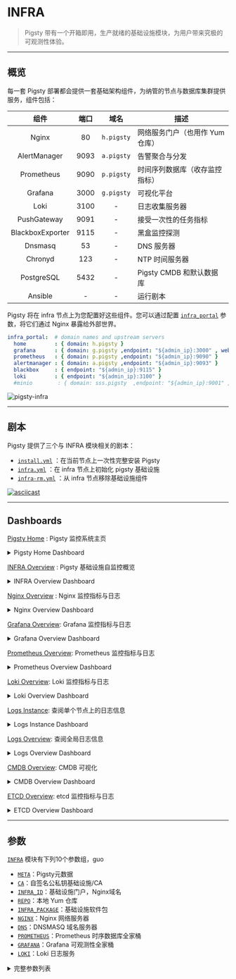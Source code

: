 # INFRA

> Pigsty 带有一个开箱即用，生产就绪的基础设施模块，为用户带来究极的可观测性体验。


----------------

## 概览

每一套 Pigsty 部署都会提供一套基础架构组件，为纳管的节点与数据库集群提供服务，组件包括：

|        组件        |  端口  |     域名     | 描述                 |
|:----------------:|:----:|:----------:|--------------------|
|      Nginx       |  80  | `h.pigsty` | 网络服务门户（也用作 Yum 仓库） |
|   AlertManager   | 9093 | `a.pigsty` | 告警聚合与分发            |
|    Prometheus    | 9090 | `p.pigsty` | 时间序列数据库（收存监控指标）    |
|     Grafana      | 3000 | `g.pigsty` | 可视化平台              |
|       Loki       | 3100 |     -      | 日志收集服务器            |
|   PushGateway    | 9091 |     -      | 接受一次性的任务指标         |
| BlackboxExporter | 9115 |     -      | 黑盒监控探测             |
|     Dnsmasq      |  53  |     -      | DNS 服务器            |
|     Chronyd      | 123  |     -      | NTP 时间服务器          |
|    PostgreSQL    | 5432 |     -      | Pigsty CMDB 和默认数据库 |
|     Ansible      |  -   |     -      | 运行剧本               |

Pigsty 将在 infra 节点上为您配置好这些组件。您可以通过配置 [`infra_portal`](PARAM#infra_portal) 参数，将它们通过 Nginx 暴露给外部世界。

```yaml
infra_portal:  # domain names and upstream servers
  home         : { domain: h.pigsty }
  grafana      : { domain: g.pigsty ,endpoint: "${admin_ip}:3000" , websocket: true }
  prometheus   : { domain: p.pigsty ,endpoint: "${admin_ip}:9090" }
  alertmanager : { domain: a.pigsty ,endpoint: "${admin_ip}:9093" }
  blackbox     : { endpoint: "${admin_ip}:9115" }
  loki         : { endpoint: "${admin_ip}:3100" }
  #minio        : { domain: sss.pigsty  ,endpoint: "${admin_ip}:9001" ,scheme: https ,websocket: true }
```

![pigsty-infra](https://user-images.githubusercontent.com/8587410/206972543-664ae71b-7ed1-4e82-90bd-5aa44c73bca4.gif)



----------------

## 剧本

Pigsty 提供了三个与 INFRA 模块相关的剧本：

- [`install.yml`](https://github.com/vonng/pigsty/blob/master/install.yml)   ：在当前节点上一次性完整安装 Pigsty
- [`infra.yml`](https://github.com/vonng/pigsty/blob/master/infra.yml)       ：在 infra 节点上初始化 pigsty 基础设施
- [`infra-rm.yml`](https://github.com/vonng/pigsty/blob/master/infra-rm.yml) ：从 infra 节点移除基础设施组件

[![asciicast](https://asciinema.org/a/566412.svg)](https://asciinema.org/a/566412)
       



----------------

## Dashboards


[Pigsty Home](https://demo.pigsty.cc/d/pigsty) : Pigsty 监控系统主页

<details><summary>Pigsty Home Dashboard</summary>

[![pigsty-home](https://github.com/Vonng/pigsty/assets/8587410/b9679741-5baf-4a89-b6d0-e9eb4a13814d)](https://demo.pigsty.cc/d/pigsty/)

</details>


[INFRA Overview](https://demo.pigsty.cc/d/infra-overview) : Pigsty 基础设施自监控概览

<details><summary>INFRA Overview Dashboard</summary>

[![infra-overview](https://github.com/Vonng/pigsty/assets/8587410/d262ceaa-2d73-4817-88e7-1790c77a5498)](https://demo.pigsty.cc/d/infra-overview/)

</details>


[Nginx Overview](https://demo.pigsty.cc/d/nginx-overview) : Nginx 监控指标与日志

<details><summary>Nginx Overview Dashboard</summary>

[![nginx-overview](https://github.com/Vonng/pigsty/assets/8587410/08bff428-5f2a-4adb-9c96-479da59ccd2a)](https://demo.pigsty.cc/d/nginx-overview)

</details>


[Grafana Overview](https://demo.pigsty.cc/d/grafana-overview): Grafana 监控指标与日志

<details><summary>Grafana Overview Dashboard</summary>

[![grafana-overview](https://github.com/Vonng/pigsty/assets/8587410/6801fe16-1b47-4c1b-99aa-6af8b07aee4a)](https://demo.pigsty.cc/d/grafana-overview)

</details>


[Prometheus Overview](https://demo.pigsty.cc/d/prometheus-overview): Prometheus 监控指标与日志

<details><summary>Prometheus Overview Dashboard</summary>

[![prometheus-overview](https://github.com/Vonng/pigsty/assets/8587410/553f2f60-67a8-401d-abef-a58dd52a5bee)](https://demo.pigsty.cc/d/prometheus-overview)

</details>


[Loki Overview](https://demo.pigsty.cc/d/loki-overview): Loki 监控指标与日志

<details><summary>Loki Overview Dashboard</summary>

[![loki-overview](https://github.com/Vonng/pigsty/assets/8587410/a70a5d3a-bc8d-4fef-9708-4eabdd0436ff)](https://demo.pigsty.cc/d/loki-overview)

</details>


[Logs Instance](https://demo.pigsty.cc/d/logs-instance): 查阅单个节点上的日志信息

<details><summary>Logs Instance Dashboard</summary>

[![logs-instance](https://github.com/Vonng/pigsty/assets/8587410/246eff0e-d47d-4740-99db-20aca4b8ec55)](https://demo.pigsty.cc/d/logs-instance)

</details>


[Logs Overview](https://demo.pigsty.cc/d/logs-overview): 查阅全局日志信息

<details><summary>Logs Overview Dashboard</summary>

[![logs-overview](https://github.com/Vonng/pigsty/assets/8587410/e0a6c0f5-8cb1-4d70-a327-d9fa815e3f27)](https://demo.pigsty.cc/d/logs-overview)

</details>


[CMDB Overview](https://demo.pigsty.cc/d/cmdb-overview): CMDB 可视化

<details><summary>CMDB Overview Dashboard</summary>

[![cmdb-overview](https://github.com/Vonng/pigsty/assets/8587410/9e187204-9d8d-4c31-8885-313f00bbc73f)](https://demo.pigsty.cc/d/cmdb-overview)

</details>


[ETCD Overview](https://demo.pigsty.cc/d/etcd-overview): etcd 监控指标与日志

<details><summary>ETCD Overview Dashboard</summary>

[![etcd-overview](https://github.com/Vonng/pigsty/assets/8587410/3f268146-9242-42e7-b78f-b5b676155f3f)](https://demo.pigsty.cc/d/etcd-overview)

</details>




----------------

## 参数

[`INFRA`](PARAM#INFRA) 模块有下列10个参数组，guo

- [`META`](PARAM#meta)：Pigsty元数据
- [`CA`](PARAM#ca)：自签名公私钥基础设施/CA
- [`INFRA_ID`](PARAM#infra_id)：基础设施门户，Nginx域名
- [`REPO`](PARAM#repo)：本地 Yum 仓库
- [`INFRA_PACKAGE`](PARAM#infra_package)：基础设施软件包
- [`NGINX`](PARAM#nginx)：Nginx 网络服务器
- [`DNS`](PARAM#dns)：DNSMASQ 域名服务器
- [`PROMETHEUS`](PARAM#prometheus)：Prometheus 时序数据库全家桶
- [`GRAFANA`](PARAM#grafana)：Grafana 可观测性全家桶
- [`LOKI`](PARAM#loki)：Loki 日志服务

<details><summary>完整参数列表</summary>

| 参数                                                               | 参数组                                    |     类型     | 级别  | 说明                                                 | 中文说明                                    |
|------------------------------------------------------------------|----------------------------------------|:----------:|:---:|----------------------------------------------------|-----------------------------------------|
| [`version`](PARAM#version)                                       | [`META`](PARAM#meta)                   |   string   |  G  | pigsty version string                              | pigsty 版本字符串                            |
| [`admin_ip`](PARAM#admin_ip)                                     | [`META`](PARAM#meta)                   |     ip     |  G  | admin node ip address                              | 管理节点 IP 地址                              |
| [`region`](PARAM#region)                                         | [`META`](PARAM#meta)                   |    enum    |  G  | upstream mirror region: default,china,europe       | 上游镜像区域：default,china,europe             |
| [`proxy_env`](PARAM#proxy_env)                                   | [`META`](PARAM#meta)                   |    dict    |  G  | global proxy env when downloading packages         | 下载包时使用的全局代理环境变量                         |
| [`ca_method`](PARAM#ca_method)                                   | [`CA`](PARAM#ca)                       |    enum    |  G  | create,recreate,copy, create by default            | CA处理方式：create,recreate,copy，默认为没有则创建    |
| [`ca_cn`](PARAM#ca_cn)                                           | [`CA`](PARAM#ca)                       |   string   |  G  | ca common name, fixed as pigsty-ca                 | CA CN名称，固定为 pigsty-ca                   |
| [`cert_validity`](PARAM#cert_validity)                           | [`CA`](PARAM#ca)                       |  interval  |  G  | cert validity, 20 years by default                 | 证书有效期，默认为 20 年                          |
| [`infra_seq`](PARAM#infra_seq)                                   | [`INFRA_ID`](PARAM#infra_id)           |    int     |  I  | infra node identity, REQUIRED                      | 基础设施节号，必选身份参数                           |
| [`infra_portal`](PARAM#infra_portal)                             | [`INFRA_ID`](PARAM#infra_id)           |    dict    |  G  | infra services exposed via portal                  | 通过Nginx门户暴露的基础设施服务列表                    |
| [`repo_enabled`](PARAM#repo_enabled)                             | [`REPO`](PARAM#repo)                   |    bool    | G/I | create a yum repo on this infra node?              | 在此基础设施节点上创建Yum仓库？                       |
| [`repo_home`](PARAM#repo_home)                                   | [`REPO`](PARAM#repo)                   |    path    |  G  | repo home dir, `/www` by default                   | Yum仓库主目录，默认为`/www``                     |
| [`repo_name`](PARAM#repo_name)                                   | [`REPO`](PARAM#repo)                   |   string   |  G  | repo name, pigsty by default                       | Yum仓库名称，默认为 pigsty                      |
| [`repo_endpoint`](PARAM#repo_endpoint)                           | [`REPO`](PARAM#repo)                   |    url     |  G  | access point to this repo by domain or ip:port     | 仓库的访问点：域名或 `ip:port` 格式                 |
| [`repo_remove`](PARAM#repo_remove)                               | [`REPO`](PARAM#repo)                   |    bool    | G/A | remove existing upstream repo                      | 构建本地仓库时是否移除现有上游仓库源定义文件？                 |
| [`repo_modules`](#repo_modules)                                  | [`REPO`](PARAM#repo)                   |   string   | G/A | which repo modules are installed in repo_upstream  | 启用的上游仓库模块列表，用逗号分隔                       |
| [`repo_upstream`](PARAM#repo_upstream)                           | [`REPO`](PARAM#repo)                   | upstream[] |  G  | where to download upstream packages                | 上游仓库源定义：从哪里下载上游包？                       |
| [`repo_packages`](PARAM#repo_packages)                           | [`REPO`](PARAM#repo)                   |  string[]  |  G  | which packages to be included                      | 从上游仓库下载哪些软件包？                           |
| [`repo_url_packages`](PARAM#repo_url_packages)                   | [`REPO`](PARAM#repo)                   |  string[]  |  G  | extra packages from url                            | 使用URL下载的额外软件包列表                         |
| [`infra_packages`](PARAM#infra_packages)                         | [`INFRA_PACKAGE`](PARAM#infra_package) |  string[]  |  G  | packages to be installed on infra nodes            | 在基础设施节点上要安装的软件包                         |
| [`infra_packages_pip`](PARAM#infra_packages_pip)                 | [`INFRA_PACKAGE`](PARAM#infra_package) |   string   |  G  | pip installed packages for infra nodes             | 在基础设施节点上使用 pip 安装的包                     |
| [`nginx_enabled`](PARAM#nginx_enabled)                           | [`NGINX`](PARAM#nginx)                 |    bool    | G/I | enable nginx on this infra node?                   | 在此基础设施节点上启用 nginx？                      |
| [`nginx_exporter_enabled`](PARAM#nginx_exporter_enabled)         | [`NGINX`](PARAM#nginx)                 |    bool    | G/I | enable nginx_exporter on this infra node?          | 在此基础设施节点上启用 nginx_exporter？             |
| [`nginx_sslmode`](PARAM#nginx_sslmode)                           | [`NGINX`](PARAM#nginx)                 |    enum    |  G  | nginx ssl mode? disable,enable,enforce             | nginx SSL模式？disable,enable,enforce      |
| [`nginx_home`](PARAM#nginx_home)                                 | [`NGINX`](PARAM#nginx)                 |    path    |  G  | nginx content dir, `/www` by default               | nginx 内容目录，默认为 `/www`，通常和仓库目录一致         |
| [`nginx_port`](PARAM#nginx_port)                                 | [`NGINX`](PARAM#nginx)                 |    port    |  G  | nginx listen port, 80 by default                   | nginx 监听端口，默认为 80                       |
| [`nginx_ssl_port`](PARAM#nginx_ssl_port)                         | [`NGINX`](PARAM#nginx)                 |    port    |  G  | nginx ssl listen port, 443 by default              | nginx SSL监听端口，默认为 443                   |
| [`nginx_navbar`](PARAM#nginx_navbar)                             | [`NGINX`](PARAM#nginx)                 |  index[]   |  G  | nginx index page navigation links                  | nginx 首页导航链接列表                          |
| [`dns_enabled`](PARAM#dns_enabled)                               | [`DNS`](PARAM#dns)                     |    bool    | G/I | setup dnsmasq on this infra node?                  | 在此基础设施节点上设置dnsmasq？                     |
| [`dns_port`](PARAM#dns_port)                                     | [`DNS`](PARAM#dns)                     |    port    |  G  | dns server listen port, 53 by default              | DNS 服务器监听端口，默认为 53                      |
| [`dns_records`](PARAM#dns_records)                               | [`DNS`](PARAM#dns)                     |  string[]  |  G  | dynamic dns records resolved by dnsmasq            | 由 dnsmasq 解析的动态 DNS 记录                  |
| [`prometheus_enabled`](PARAM#prometheus_enabled)                 | [`PROMETHEUS`](PARAM#prometheus)       |    bool    | G/I | enable prometheus on this infra node?              | 在此基础设施节点上启用 prometheus？                 |
| [`prometheus_clean`](PARAM#prometheus_clean)                     | [`PROMETHEUS`](PARAM#prometheus)       |    bool    | G/A | clean prometheus data during init?                 | 初始化Prometheus的时候清除现有数据？                 |
| [`prometheus_data`](PARAM#prometheus_data)                       | [`PROMETHEUS`](PARAM#prometheus)       |    path    |  G  | prometheus data dir, `/data/prometheus` by default | Prometheus 数据目录，默认为 `/data/prometheus`` |
| [`prometheus_sd_interval`](PARAM#prometheus_sd_interval)         | [`PROMETHEUS`](PARAM#prometheus)       |  interval  |  G  | prometheus target refresh interval, 5s by default  | Prometheus 目标刷新间隔，默认为 5s                |
| [`prometheus_scrape_interval`](PARAM#prometheus_scrape_interval) | [`PROMETHEUS`](PARAM#prometheus)       |  interval  |  G  | prometheus scrape & eval interval, 10s by default  | Prometheus 抓取 & 评估间隔，默认为 10s            |
| [`prometheus_scrape_timeout`](PARAM#prometheus_scrape_timeout)   | [`PROMETHEUS`](PARAM#prometheus)       |  interval  |  G  | prometheus global scrape timeout, 8s by default    | Prometheus 全局抓取超时，默认为 8s                |
| [`prometheus_options`](PARAM#prometheus_options)                 | [`PROMETHEUS`](PARAM#prometheus)       |    arg     |  G  | prometheus extra server options                    | Prometheus 额外的命令行参数选项                   |
| [`pushgateway_enabled`](PARAM#pushgateway_enabled)               | [`PROMETHEUS`](PARAM#prometheus)       |    bool    | G/I | setup pushgateway on this infra node?              | 在此基础设施节点上设置 pushgateway？                |
| [`pushgateway_options`](PARAM#pushgateway_options)               | [`PROMETHEUS`](PARAM#prometheus)       |    arg     |  G  | pushgateway extra server options                   | pushgateway 额外的命令行参数选项                  |
| [`blackbox_enabled`](PARAM#blackbox_enabled)                     | [`PROMETHEUS`](PARAM#prometheus)       |    bool    | G/I | setup blackbox_exporter on this infra node?        | 在此基础设施节点上设置 blackbox_exporter？          |
| [`blackbox_options`](PARAM#blackbox_options)                     | [`PROMETHEUS`](PARAM#prometheus)       |    arg     |  G  | blackbox_exporter extra server options             | blackbox_exporter 额外的命令行参数选项            |
| [`alertmanager_enabled`](PARAM#alertmanager_enabled)             | [`PROMETHEUS`](PARAM#prometheus)       |    bool    | G/I | setup alertmanager on this infra node?             | 在此基础设施节点上设置 alertmanager？               |
| [`alertmanager_options`](PARAM#alertmanager_options)             | [`PROMETHEUS`](PARAM#prometheus)       |    arg     |  G  | alertmanager extra server options                  | alertmanager 额外的命令行参数选项                 |
| [`exporter_metrics_path`](PARAM#exporter_metrics_path)           | [`PROMETHEUS`](PARAM#prometheus)       |    path    |  G  | exporter metric path, `/metrics` by default        | exporter 指标路径，默认为 /metrics              |
| [`exporter_install`](PARAM#exporter_install)                     | [`PROMETHEUS`](PARAM#prometheus)       |    enum    |  G  | how to install exporter? none,yum,binary           | 如何安装 exporter？none,yum,binary           |
| [`exporter_repo_url`](PARAM#exporter_repo_url)                   | [`PROMETHEUS`](PARAM#prometheus)       |    url     |  G  | exporter repo file url if install exporter via yum | 通过 yum 安装exporter时使用的yum仓库文件地址          |
| [`grafana_enabled`](PARAM#grafana_enabled)                       | [`GRAFANA`](PARAM#grafana)             |    bool    | G/I | enable grafana on this infra node?                 | 在此基础设施节点上启用 Grafana？                    |
| [`grafana_clean`](PARAM#grafana_clean)                           | [`GRAFANA`](PARAM#grafana)             |    bool    | G/A | clean grafana data during init?                    | 初始化Grafana期间清除数据？                       |
| [`grafana_admin_username`](PARAM#grafana_admin_username)         | [`GRAFANA`](PARAM#grafana)             |  username  |  G  | grafana admin username, `admin` by default         | Grafana 管理员用户名，默认为 `admin``             |
| [`grafana_admin_password`](PARAM#grafana_admin_password)         | [`GRAFANA`](PARAM#grafana)             |  password  |  G  | grafana admin password, `pigsty` by default        | Grafana 管理员密码，默认为 `pigsty``             |
| [`grafana_plugin_cache`](PARAM#grafana_plugin_cache)             | [`GRAFANA`](PARAM#grafana)             |    path    |  G  | path to grafana plugins cache tarball              | Grafana 插件缓存 tarball 的路径                |
| [`grafana_plugin_list`](PARAM#grafana_plugin_list)               | [`GRAFANA`](PARAM#grafana)             |  string[]  |  G  | grafana plugins to be downloaded with grafana-cli  | 使用 grafana-cli 下载的 Grafana 插件           |
| [`loki_enabled`](PARAM#loki_enabled)                             | [`LOKI`](PARAM#loki)                   |    bool    | G/I | enable loki on this infra node?                    | 在此基础设施节点上启用 loki？                       |
| [`loki_clean`](PARAM#loki_clean)                                 | [`LOKI`](PARAM#loki)                   |    bool    | G/A | whether remove existing loki data?                 | 是否删除现有的 loki 数据？                        |
| [`loki_data`](PARAM#loki_data)                                   | [`LOKI`](PARAM#loki)                   |    path    |  G  | loki data dir, `/data/loki` by default             | loki 数据目录，默认为 `/data/loki``             |
| [`loki_retention`](PARAM#loki_retention)                         | [`LOKI`](PARAM#loki)                   |  interval  |  G  | loki log retention period, 15d by default          | loki 日志保留期，默认为 15d                      |


</details>
